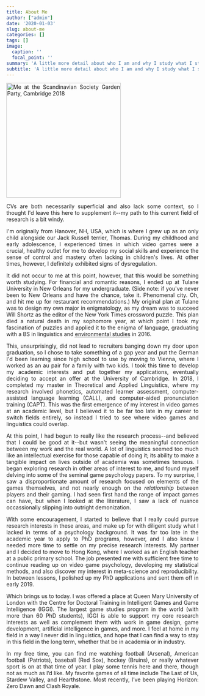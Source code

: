 ```yaml
---
title: About Me
author: ["admin"]
date: '2020-01-03'
slug: about-me
categories: []
tags: []
image:
  caption: ''
  focal_point: ''
summary: 'A little more detail about who I am and why I study what I study.'
subtitle: 'A little more detail about who I am and why I study what I study.'
---
```

<style>
body {
  text-align: justify;
}
h1, h2, h3, h4, h5, h6 {
  text-align: left;
}
</style>

<img src="/img/scansoc.jpg" alt="Me at the Scandinavian Society Garden Party, Cambridge 2018" width="300"/>

CVs are both necessarily superficial and also lack some context, so I thought I'd leave this here to supplement it--my path to this current field of research is a bit windy. 

I'm originally from Hanover, NH, USA, which is where I grew up as an only child alongside our Jack Russell terrier, Thomas. During my childhood and early adolescence, I experienced times in which video games were a crucial, healthy outlet for me to develop my social skills and experience the sense of control and mastery often lacking in children's lives. At other times, however, I definitely exhibited signs of dysregulation. 

It did not occur to me at this point, however, that this would be something worth studying. For financial and romantic reasons, I ended up at Tulane University in New Orleans for my undergraduate. (Side note: if you've never been to New Orleans and have the chance, take it. Phenomenal city. Oh, and hit me up for restaurant recommendations.) My original plan at Tulane was to design my own major in enigmatology, as my dream was to succeed Will Shortz as the editor of the New York Times crossword puzzle. This plan died a natural death in my sophomore year, at which point I took my fascination of puzzles and applied it to the enigma of language, graduating with a BS in linguistics and <abbr title="Why I majored in environmental studies, I couldn't tell you to this day.">environmental studies</abbr> in 2016. 

This, unsurprisingly, did not lead to recruiters banging down my door upon graduation, so I chose to take something of a gap year and put the German I'd been learning since high school to use by moving to Vienna, where I worked as an au pair for a family with two kids. I took this time to develop my academic interests and put together my applications, eventually deciding to accept an offer at the University of Cambridge. In 2018, I completed my master in Theoretical and Applied Linguistics, where my research involved  phonetics, automated learner assessment, computer-assisted language learning (CALL), and computer-aided pronunciation training (CAPT). This was the first emergence of my interest in video games at an academic level, but I believed it to be far too late in my career to switch fields entirely, so instead I tried to see where video games and linguistics could overlap. 

At this point, I had begun to really like the research process--and believed that I could be good at it--but wasn't seeing the meaningful connection between my work and the real world. A lot of linguistics seemed too much like an intellectual exercise for those capable of doing it; its ability to make a tangible impact on lives outside of academia was sometimes tenuous. I began exploring research in other areas of interest to me, and found myself delving into some of the seminal game psychology papers. To my surprise, I saw a disproportionate amount of research focused on elements of the games themselves, and not nearly enough on the <i>relationship</i> between players and their gaming. I had seen first hand the range of impact games can have, but when I looked at the literature, I saw a lack of nuance occassionally slipping into outright demonization. 

With some encouragement, I started to believe that I really could pursue research interests in these areas, and make up for with diligent study what I lacked in terms of a psychology background. It was far too late in the academic year to apply to PhD programs, however, and I also knew I needed more time to settle on my precise research interests. My partner and I decided to move to Hong Kong, where I worked as an English teacher at a public primary school. The job presented me with sufficient free time to continue reading up on video game psychology, developing my statistical methods, and also discover my interest in meta-science and reproducibility. In between lessons, I polished up my PhD applications and sent them off in early 2019.

Which brings us to today. I was offered a place at Queen Mary University of London with the Centre for Doctoral Training in Intelligent Games and Game Intelligence (IGGI). The largest game studies program in the world (with more than 60 PhD students), IGGI is able to support my core research interests as well as complement them with work in game design, game development, artificial intelligence in games, and more. I feel at home in my field in a way I never did in linguistics, and hope that I can find a way to stay in this field in the long term, whether that be in academia or in industry.

In my free time, you can find me watching football (Arsenal), American football (Patriots), baseball (Red Sox), hockey (Bruins), or really whatever sport is on at that time of year. I play some tennis here and there, though not as much as I’d like. My favorite games of all time include The Last of Us, Stardew Valley, and Hearthstone. Most recently, I’ve been playing Horizon: Zero Dawn and Clash Royale.